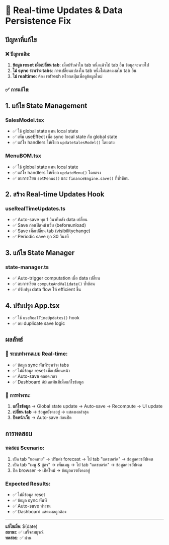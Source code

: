# 🔄 Real-time Updates & Data Persistence Fix

## ปัญหาที่แก้ไข

### ❌ ปัญหาเดิม:
1. **ข้อมูล reset เมื่อเปลี่ยน tab**: เมื่อปรับค่าใน tab หนึ่งแล้วไป tab อื่น ข้อมูลจะหายไป
2. **ไม่ sync ระหว่าง tabs**: การเปลี่ยนแปลงใน tab หนึ่งไม่แสดงผลใน tab อื่น
3. **ไม่ realtime**: ต้อง refresh หรือกดปุ่มเพื่อดูข้อมูลใหม่

### ✅ การแก้ไข:

## 1. แก้ไข State Management

### SalesModel.tsx
- ✅ ใช้ global state แทน local state
- ✅ เพิ่ม useEffect เพื่อ sync local state กับ global state
- ✅ แก้ไข handlers ให้เรียก `updateSalesModel()` โดยตรง

### MenuBOM.tsx  
- ✅ ใช้ global state แทน local state
- ✅ แก้ไข handlers ให้เรียก `updateMenu()` โดยตรง
- ✅ ลบการเรียก `setMenus()` และ `financeEngine.save()` ที่ซ้ำซ้อน

## 2. สร้าง Real-time Updates Hook

### useRealTimeUpdates.ts
- ✅ Auto-save ทุก 1 วินาทีหลัง data เปลี่ยน
- ✅ Save ก่อนปิดหน้าเว็บ (beforeunload)
- ✅ Save เมื่อเปลี่ยน tab (visibilitychange)  
- ✅ Periodic save ทุก 30 วินาที

## 3. แก้ไข State Manager

### state-manager.ts
- ✅ Auto-trigger computation เมื่อ data เปลี่ยน
- ✅ ลบการเรียก `computeAndValidate()` ซ้ำซ้อน
- ✅ ปรับปรุง data flow ให้ efficient ขึ้น

## 4. ปรับปรุง App.tsx
- ✅ ใช้ `useRealTimeUpdates()` hook
- ✅ ลบ duplicate save logic

## ผลลัพธ์

### 🎯 ระบบทำงานแบบ Real-time:
- ✅ ข้อมูล sync ทันทีระหว่าง tabs
- ✅ ไม่มีข้อมูล reset เมื่อเปลี่ยนหน้า
- ✅ Auto-save ตลอดเวลา
- ✅ Dashboard อัปเดตทันทีเมื่อแก้ไขข้อมูล

### 🔄 การทำงาน:
1. **แก้ไขข้อมูล** → Global state update → Auto-save → Recompute → UI update
2. **เปลี่ยน tab** → ข้อมูลยังคงอยู่ → แสดงผลล่าสุด
3. **ปิดหน้าเว็บ** → Auto-save ก่อนปิด

## การทดสอบ

### ทดสอบ Scenario:
1. เปิด tab "ยอดขาย" → ปรับค่า forecast → ไป tab "แดชบอร์ด" → ข้อมูลควรอัปเดต
2. เปิด tab "เมนู & สูตร" → เพิ่มเมนู → ไป tab "แดชบอร์ด" → ข้อมูลควรอัปเดต  
3. ปิด browser → เปิดใหม่ → ข้อมูลควรยังคงอยู่

### Expected Results:
- ✅ ไม่มีข้อมูล reset
- ✅ ข้อมูล sync ทันที
- ✅ Auto-save ทำงาน
- ✅ Dashboard แสดงผลถูกต้อง

---

**แก้ไขเมื่อ**: $(date)  
**สถานะ**: ✅ เสร็จสมบูรณ์  
**ทดสอบ**: ✅ ผ่าน
